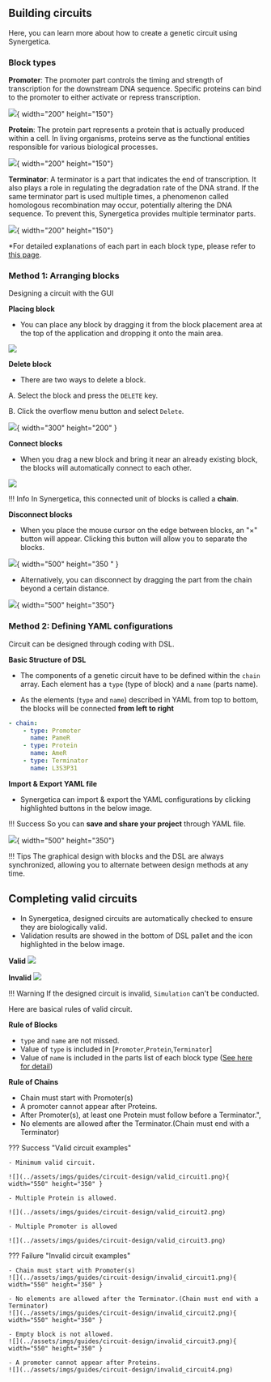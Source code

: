 ## Building circuits

Here, you can learn more about how to create a genetic circuit using Synergetica.

### Block types

**Promoter**: The promoter part controls the timing and strength of transcription for the downstream DNA sequence. Specific proteins can bind to the promoter to either activate or repress transcription.

![](../assets/imgs/guides/circuit-design/promoter.png){ width="200" height="150"}


**Protein**: The protein part represents a protein that is actually produced within a cell. In living organisms, proteins serve as the functional entities responsible for various biological processes.

![](../assets/imgs/guides/circuit-design/protein.png){ width="200" height="150"}

**Terminator**: A terminator is a part that indicates the end of transcription. It also plays a role in regulating the degradation rate of the DNA strand. If the same terminator part is used multiple times, a phenomenon called homologous recombination may occur, potentially altering the DNA sequence. To prevent this, Synergetica provides multiple terminator parts.

![](../assets/imgs/guides/circuit-design/terminator.png){ width="200" height="150"}

*For detailed explanations of each part in each block type, please refer to <u>[this page]()</u>.

### Method 1: Arranging blocks

Designing a circuit with the GUI

**Placing block**

- You can place any block by dragging it from the block placement area at the top of the application and dropping it onto the main area.

![](../assets/imgs/tutorial/dnd_parts.png)


**Delete block**

- There are two ways to delete a block.

A. Select the block and press the `DELETE` key.

B. Click the overflow menu button and select `Delete`.

![](../assets/imgs/guides/circuit-design/delete_block.png){ width="300" height="200" }



**Connect blocks**

- When you drag a new block and bring it near an already existing block, the blocks will automatically connect to each other.

![](../assets/imgs/tutorial/dnd_new_parts.png)

!!! Info
	In Synergetica, this connected unit of blocks is called a **chain**.

**Disconnect blocks**

- When you place the mouse cursor on the edge between blocks, an "×" button will appear. Clicking this button will allow you to separate the blocks.

![](../assets/imgs/guides/circuit-design/disconnection.png){ width="500" height="350 " }

- Alternatively, you can disconnect by dragging the part from the chain beyond a certain distance.

![](../assets/imgs/guides/circuit-design/disconnect_drag_out.png){ width="500" height="350"}



### Method 2: Defining YAML configurations

Circuit can be designed through coding with DSL.

**Basic Structure of DSL**

- The components of a genetic circuit have to be defined within the `chain` array. Each element has a `type` (type of block) and a `name` (parts name).

- As the elements (`type` and `name`) described in YAML from top to bottom, the blocks will be connected **from left to right**

```yaml
- chain:
    - type: Promoter
      name: PameR
    - type: Protein
      name: AmeR
    - type: Terminator
      name: L3S3P31
```

**Import & Export YAML file**

- Synergetica can import & export the YAML configurations by clicking highlighted buttons in the below image.

!!! Success
	So you can **save and share your project** through YAML file.

![](../assets/imgs/guides/circuit-design/import_export_yaml.png){ width="500" height="350"}

!!! Tips
	The graphical design with blocks and the DSL are always synchronized, allowing you to alternate between design methods at any time.


## Completing valid circuits

- In Synergetica, designed circuits are automatically checked to ensure they are biologically valid.
- Validation results are showed in the bottom of DSL pallet and the icon highlighted in the below image.

**Valid**
![](../assets/imgs/guides/circuit-design/valid.png)

**Invalid**
![](../assets/imgs/guides/circuit-design/invalid.png)

!!! Warning
	If the designed circuit is invalid, `Simulation` can't be conducted. 

Here are basical rules of valid circuit.

**Rule of Blocks**

- `type` and `name` are not missed.
- Value of `type` is included in [`Promoter`,`Protein`,`Terminator`]
- Value of `name` is included in the parts list of each block type (<u>[See here for detail]()</u>)

**Rule of Chains**

- Chain must start with Promoter(s)
- A promoter cannot appear after Proteins.
- After Promoter(s), at least one Protein must follow before a Terminator.",
- No elements are allowed after the Terminator.(Chain must end with a Terminator)

??? Success "Valid circuit examples"

	- Minimum valid circuit.

	![](../assets/imgs/guides/circuit-design/valid_circuit1.png){ width="550" height="350" }

	- Multiple Protein is allowed.

	![](../assets/imgs/guides/circuit-design/valid_circuit2.png)

	- Multiple Promoter is allowed

	![](../assets/imgs/guides/circuit-design/valid_circuit3.png)

??? Failure "Invalid circuit examples"

	- Chain must start with Promoter(s)
	![](../assets/imgs/guides/circuit-design/invalid_circuit1.png){ width="550" height="350" }

	- No elements are allowed after the Terminator.(Chain must end with a Terminator)
	![](../assets/imgs/guides/circuit-design/invalid_circuit2.png){ width="550" height="350" }

	- Empty block is not allowed.
	![](../assets/imgs/guides/circuit-design/invalid_circuit3.png){ width="550" height="350" }

	- A promoter cannot appear after Proteins.
	![](../assets/imgs/guides/circuit-design/invalid_circuit4.png)


